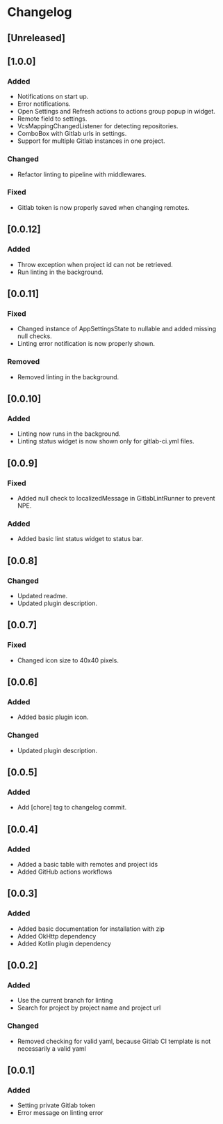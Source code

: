 # Changelog

## [Unreleased]

## [1.0.0]
### Added
- Notifications on start up.
- Error notifications.
- Open Settings and Refresh actions to actions group popup in widget.
- Remote field to settings.
- VcsMappingChangedListener for detecting repositories.
- ComboBox with Gitlab urls in settings.
- Support for multiple Gitlab instances in one project.

### Changed
- Refactor linting to pipeline with middlewares.

### Fixed
- Gitlab token is now properly saved when changing remotes.

## [0.0.12]
### Added
- Throw exception when project id can not be retrieved.
- Run linting in the background.

## [0.0.11]
### Fixed
- Changed instance of AppSettingsState to nullable and added missing null checks.
- Linting error notification is now properly shown.

### Removed
- Removed linting in the background.

## [0.0.10]
### Added
- Linting now runs in the background.
- Linting status widget is now shown only for gitlab-ci.yml files.

## [0.0.9]
### Fixed
- Added null check to localizedMessage in GitlabLintRunner to prevent NPE.

### Added
- Added basic lint status widget to status bar.

## [0.0.8]
### Changed
- Updated readme.
- Updated plugin description.

## [0.0.7]
### Fixed
- Changed icon size to 40x40 pixels.

## [0.0.6]
### Added
- Added basic plugin icon.

### Changed
- Updated plugin description.

## [0.0.5]
### Added
- Add [chore] tag to changelog commit.

## [0.0.4]
### Added
- Added a basic table with remotes and project ids
- Added GitHub actions workflows

## [0.0.3]
### Added
- Added basic documentation for installation with zip
- Added OkHttp dependency
- Added Kotlin plugin dependency

## [0.0.2]
### Added
- Use the current branch for linting
- Search for project by project name and project url

### Changed
- Removed checking for valid yaml, because Gitlab CI template is not necessarily a valid yaml

## [0.0.1]
### Added
- Setting private Gitlab token
- Error message on linting error